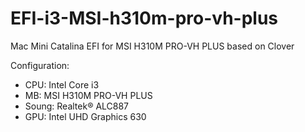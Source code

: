 # EFI-i3-MSI-h310m-pro-vh-plus
Mac Mini Catalina EFI for MSI H310M PRO-VH PLUS based on Clover

Configuration:
 - CPU: Intel Core i3
 - MB: MSI H310M PRO-VH PLUS
 - Soung: Realtek® ALC887
 - GPU: Intel UHD Graphics 630
